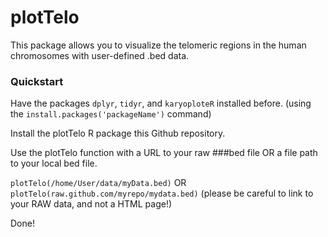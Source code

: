 # plotTelo


This package allows you to visualize the telomeric regions 
in the human chromosomes with user-defined .bed data.


### Quickstart

Have the packages ```dplyr```, ```tidyr```, and ```karyoploteR``` installed before.
(using the ```install.packages('packageName')``` command)

Install the plotTelo R package this Github repository.

Use the plotTelo function with a URL to your raw ###bed file OR a file path to your local bed file.

```plotTelo(/home/User/data/myData.bed)```
OR
```plotTelo(raw.github.com/myrepo/mydata.bed)``` (please be careful to link to your RAW data, and not a HTML page!) 



Done!



